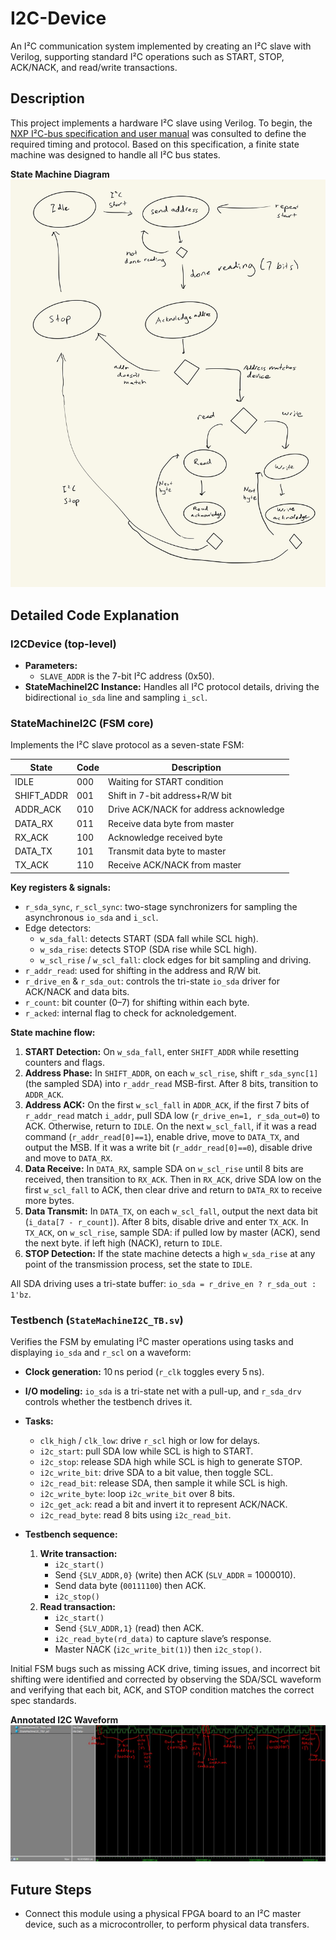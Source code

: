 # I2C-Device

An I²C communication system implemented by creating an I²C slave with Verilog, supporting standard I²C operations such as START, STOP, ACK/NACK, and read/write transactions.

## Description

This project implements a hardware I²C slave using Verilog. To begin, the [NXP I²C-bus specification and user manual](https://www.nxp.com/docs/en/user-guide/UM10204.pdf) was consulted to define the required timing and protocol. Based on this specification, a finite state machine was designed to handle all I²C bus states.

**State Machine Diagram**  
![State Machine Diagram](https://github.com/DanKim15/I2C-Device/blob/main/i2c_state_diagram.jpg)

## Detailed Code Explanation

### I2CDevice (top-level)
- **Parameters:**
  - `SLAVE_ADDR` is the 7-bit I²C address (0x50).
- **StateMachineI2C Instance:**
  Handles all I²C protocol details, driving the bidirectional `io_sda` line and sampling `i_scl`.

### StateMachineI2C (FSM core)
Implements the I²C slave protocol as a seven-state FSM:

| State         | Code | Description |
|---------------|------|-------------|
| IDLE          | 000  | Waiting for START condition |
| SHIFT_ADDR    | 001  | Shift in 7-bit address+R/W bit |
| ADDR_ACK      | 010  | Drive ACK/NACK for address acknowledge |
| DATA_RX       | 011  | Receive data byte from master |
| RX_ACK        | 100  | Acknowledge received byte |
| DATA_TX       | 101  | Transmit data byte to master |
| TX_ACK        | 110  | Receive ACK/NACK from master |

**Key registers & signals:**
- `r_sda_sync`, `r_scl_sync`: two-stage synchronizers for sampling the asynchronous `io_sda` and `i_scl`.
- Edge detectors:
  - `w_sda_fall`: detects START (SDA fall while SCL high).
  - `w_sda_rise`: detects STOP (SDA rise while SCL high).
  - `w_scl_rise` / `w_scl_fall`: clock edges for bit sampling and driving.
- `r_addr_read`: used for shifting in the address and R/W bit.
- `r_drive_en` & `r_sda_out`: controls the tri-state `io_sda` driver for ACK/NACK and data bits.
- `r_count`: bit counter (0–7) for shifting within each byte.
- `r_acked`: internal flag to check for acknoledgement.

**State machine flow:**
1. **START Detection:** On `w_sda_fall`, enter `SHIFT_ADDR` while resetting counters and flags.
2. **Address Phase:** In `SHIFT_ADDR`, on each `w_scl_rise`, shift `r_sda_sync[1]` (the sampled SDA) into `r_addr_read` MSB-first. After 8 bits, transition to `ADDR_ACK`.
3. **Address ACK:** On the first `w_scl_fall` in `ADDR_ACK`, if the first 7 bits of `r_addr_read` match `i_addr`, pull SDA low (`r_drive_en=1, r_sda_out=0`) to ACK. Otherwise, return to `IDLE`. On the next `w_scl_fall`, if it was a read command (`r_addr_read[0]==1`), enable drive, move to `DATA_TX`, and output the MSB. If it was a write bit (`r_addr_read[0]==0`), disable drive and move to `DATA_RX`.
4. **Data Receive:** In `DATA_RX`, sample SDA on `w_scl_rise` until 8 bits are received, then transition to `RX_ACK`. Then in `RX_ACK`, drive SDA low on the first `w_scl_fall` to ACK, then clear drive and return to `DATA_RX` to receive more bytes.
5. **Data Transmit:** In `DATA_TX`, on each `w_scl_fall`, output the next data bit (`i_data[7 - r_count]`). After 8 bits, disable drive and enter `TX_ACK`. In `TX_ACK`, on `w_scl_rise`, sample SDA: if pulled low by master (ACK), send the next byte. if left high (NACK), return to `IDLE`.
6. **STOP Detection:** If the state machine detects a high `w_sda_rise` at any point of the transmission process, set the state to `IDLE`.

All SDA driving uses a tri-state buffer: `io_sda = r_drive_en ? r_sda_out : 1'bz`.

### Testbench (`StateMachineI2C_TB.sv`)
Verifies the FSM by emulating I²C master operations using tasks and displaying `io_sda` and `r_scl` on a waveform:

- **Clock generation:** 10 ns period (`r_clk` toggles every 5 ns).
- **I/O modeling:** `io_sda` is a tri-state net with a pull-up, and `r_sda_drv` controls whether the testbench drives it.
- **Tasks:**
  - `clk_high` / `clk_low`: drive `r_scl` high or low for delays.
  - `i2c_start`: pull SDA low while SCL is high to START.
  - `i2c_stop`: release SDA high while SCL is high to generate STOP.
  - `i2c_write_bit`: drive SDA to a bit value, then toggle SCL.
  - `i2c_read_bit`: release SDA, then sample it while SCL is high.
  - `i2c_write_byte`: loop `i2c_write_bit` over 8 bits.
  - `i2c_get_ack`: read a bit and invert it to represent ACK/NACK.
  - `i2c_read_byte`: read 8 bits using `i2c_read_bit`.

- **Testbench sequence:**
  1. **Write transaction:**
     - `i2c_start()`
     - Send `{SLV_ADDR,0}` (write) then ACK (`SLV_ADDR` = 1000010).
     - Send data byte (`00111100`) then ACK.
     - `i2c_stop()`
  2. **Read transaction:**
     - `i2c_start()`
     - Send `{SLV_ADDR,1}` (read) then ACK.
     - `i2c_read_byte(rd_data)` to capture slave’s response.
     - Master NACK (`i2c_write_bit(1)`) then `i2c_stop()`.

Initial FSM bugs such as missing ACK drive, timing issues, and incorrect bit shifting were identified and corrected by observing the SDA/SCL waveform and verifying that each bit, ACK, and STOP condition matches the correct spec standards.

**Annotated I2C Waveform**  
![Expected I2C Waveform](https://github.com/DanKim15/I2C-Device/blob/main/annotated_statemachineI2C_waveform.jpg)

## Future Steps

- Connect this module using a physical FPGA board to an I²C master device, such as a microcontroller, to perform physical data transfers.  

